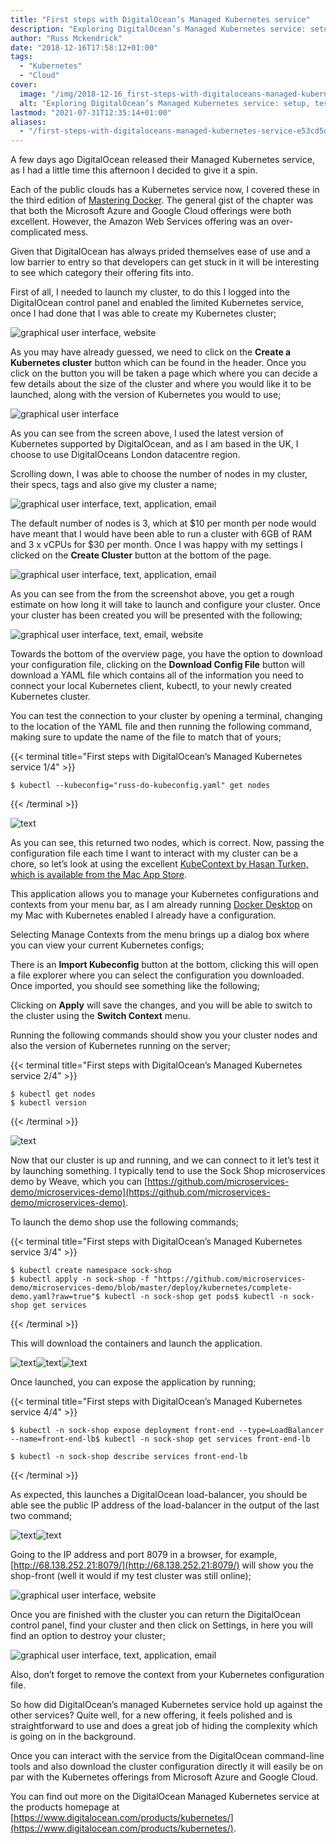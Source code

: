 ```yaml
---
title: "First steps with DigitalOcean’s Managed Kubernetes service"
description: "Exploring DigitalOcean’s Managed Kubernetes service: setup, testing, and ease of use. A comprehensive guide by Russ Mckendrick."
author: "Russ Mckendrick"
date: "2018-12-16T17:58:12+01:00"
tags:
  - "Kubernetes"
  - "Cloud"
cover:
  image: "/img/2018-12-16_first-steps-with-digitaloceans-managed-kubernetes-service_0.jpg"
  alt: "Exploring DigitalOcean’s Managed Kubernetes service: setup, testing, and ease of use. A comprehensive guide by Russ Mckendrick."
lastmod: "2021-07-31T12:35:14+01:00"
aliases:
  - "/first-steps-with-digitaloceans-managed-kubernetes-service-e53cd5d40909"
---
```


A few days ago DigitalOcean released their Managed Kubernetes service, as I had a little time this afternoon I decided to give it a spin.

Each of the public clouds has a Kubernetes service now, I covered these in the third edition of [Mastering Docker](https://www.packtpub.com/virtualization-and-cloud/mastering-docker-third-edition). The general gist of the chapter was that both the Microsoft Azure and Google Cloud offerings were both excellent. However, the Amazon Web Services offering was an over-complicated mess.

Given that DigitalOcean has always prided themselves ease of use and a low barrier to entry so that developers can get stuck in it will be interesting to see which category their offering fits into.

First of all, I needed to launch my cluster, to do this I logged into the DigitalOcean control panel and enabled the limited Kubernetes service, once I had done that I was able to create my Kubernetes cluster;

![graphical user interface, website](/img/2018-12-16_first-steps-with-digitaloceans-managed-kubernetes-service_0.jpg)

As you may have already guessed, we need to click on the **Create a Kubernetes cluster** button which can be found in the header. Once you click on the button you will be taken a page which where you can decide a few details about the size of the cluster and where you would like it to be launched, along with the version of Kubernetes you would to use;

![graphical user interface](/img/2018-12-16_first-steps-with-digitaloceans-managed-kubernetes-service_1.jpg)

As you can see from the screen above, I used the latest version of Kubernetes supported by DigitalOcean, and as I am based in the UK, I choose to use DigitalOceans London datacentre region.

Scrolling down, I was able to choose the number of nodes in my cluster, their specs, tags and also give my cluster a name;

![graphical user interface, text, application, email](/img/2018-12-16_first-steps-with-digitaloceans-managed-kubernetes-service_2.jpg)

The default number of nodes is 3, which at $10 per month per node would have meant that I would have been able to run a cluster with 6GB of RAM and 3 x vCPUs for $30 per month. Once I was happy with my settings I clicked on the **Create Cluster** button at the bottom of the page.

![graphical user interface, text, application, email](/img/2018-12-16_first-steps-with-digitaloceans-managed-kubernetes-service_3.jpg)

As you can see from the from the screenshot above, you get a rough estimate on how long it will take to launch and configure your cluster. Once your cluster has been created you will be presented with the following;

![graphical user interface, text, email, website](/img/2018-12-16_first-steps-with-digitaloceans-managed-kubernetes-service_4.jpg)

Towards the bottom of the overview page, you have the option to download your configuration file, clicking on the **Download Config File** button will download a YAML file which contains all of the information you need to connect your local Kubernetes client, kubectl, to your newly created Kubernetes cluster.

You can test the connection to your cluster by opening a terminal, changing to the location of the YAML file and then running the following command, making sure to update the name of the file to match that of yours;

{{< terminal title="First steps with DigitalOcean’s Managed Kubernetes service 1/4" >}}
```
$ kubectl --kubeconfig="russ-do-kubeconfig.yaml" get nodes
```
{{< /terminal >}}

![text](/img/2018-12-16_first-steps-with-digitaloceans-managed-kubernetes-service_5.jpg)

As you can see, this returned two nodes, which is correct. Now, passing the configuration file each time I want to interact with my cluster can be a chore, so let’s look at using the excellent [KubeContext by Hasan Turken, which is available from the Mac App Store](https://itunes.apple.com/gb/app/kubecontext/id1438838068?mt=12).

This application allows you to manage your Kubernetes configurations and contexts from your menu bar, as I am already running [Docker Desktop](https://hub.docker.com/editions/community/docker-ce-desktop-mac) on my Mac with Kubernetes enabled I already have a configuration.

Selecting Manage Contexts from the menu brings up a dialog box where you can view your current Kubernetes configs;

There is an **Import Kubeconfig** button at the bottom, clicking this will open a file explorer where you can select the configuration you downloaded. Once imported, you should see something like the following;

Clicking on **Apply** will save the changes, and you will be able to switch to the cluster using the **Switch Context** menu.

Running the following commands should show you your cluster nodes and also the version of Kubernetes running on the server;

{{< terminal title="First steps with DigitalOcean’s Managed Kubernetes service 2/4" >}}
```
$ kubectl get nodes
$ kubectl version
```
{{< /terminal >}}

![text](/img/2018-12-16_first-steps-with-digitaloceans-managed-kubernetes-service_6.jpg)

Now that our cluster is up and running, and we can connect to it let’s test it by launching something. I typically tend to use the Sock Shop microservices demo by Weave, which you can [https://github.com/microservices-demo/microservices-demo](https://github.com/microservices-demo/microservices-demo).

To launch the demo shop use the following commands;

{{< terminal title="First steps with DigitalOcean’s Managed Kubernetes service 3/4" >}}
```
$ kubectl create namespace sock-shop
$ kubectl apply -n sock-shop -f "https://github.com/microservices-demo/microservices-demo/blob/master/deploy/kubernetes/complete-demo.yaml?raw=true"$ kubectl -n sock-shop get pods$ kubectl -n sock-shop get services
```
{{< /terminal >}}

This will download the containers and launch the application.

![text](/img/2018-12-16_first-steps-with-digitaloceans-managed-kubernetes-service_7.jpg)![text](/img/2018-12-16_first-steps-with-digitaloceans-managed-kubernetes-service_8.jpg)![text](/img/2018-12-16_first-steps-with-digitaloceans-managed-kubernetes-service_9.jpg)

Once launched, you can expose the application by running;

{{< terminal title="First steps with DigitalOcean’s Managed Kubernetes service 4/4" >}}
```
$ kubectl -n sock-shop expose deployment front-end --type=LoadBalancer --name=front-end-lb$ kubectl -n sock-shop get services front-end-lb

$ kubectl -n sock-shop describe services front-end-lb
```
{{< /terminal >}}

As expected, this launches a DigitalOcean load-balancer, you should be able see the public IP address of the load-balancer in the output of the last two command;

![text](/img/2018-12-16_first-steps-with-digitaloceans-managed-kubernetes-service_10.jpg)![text](/img/2018-12-16_first-steps-with-digitaloceans-managed-kubernetes-service_11.jpg)

Going to the IP address and port 8079 in a browser, for example, [http://68.138.252.21:8079/](http://68.138.252.21:8079/) will show you the shop-front (well it would if my test cluster was still online);

![graphical user interface, website](/img/2018-12-16_first-steps-with-digitaloceans-managed-kubernetes-service_12.jpg)

Once you are finished with the cluster you can return the DigitalOcean control panel, find your cluster and then click on Settings, in here you will find an option to destroy your cluster;

![graphical user interface, text, application, email](/img/2018-12-16_first-steps-with-digitaloceans-managed-kubernetes-service_13.jpg)

Also, don’t forget to remove the context from your Kubernetes configuration file.

So how did DigitalOcean’s managed Kubernetes service hold up against the other services? Quite well, for a new offering, it feels polished and is straightforward to use and does a great job of hiding the complexity which is going on in the background.

Once you can interact with the service from the DigitalOcean command-line tools and also download the cluster configuration directly it will easily be on par with the Kubernetes offerings from Microsoft Azure and Google Cloud.

You can find out more on the DigitalOcean Managed Kubernetes service at the products homepage at [https://www.digitalocean.com/products/kubernetes/](https://www.digitalocean.com/products/kubernetes/).
